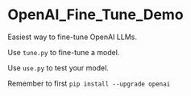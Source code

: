 # OpenAI_Fine_Tune_Demo
Easiest way to fine-tune OpenAI LLMs.

Use `tune.py` to fine-tune a model.

Use `use.py` to test your model.

Remember to first `pip install --upgrade openai`
